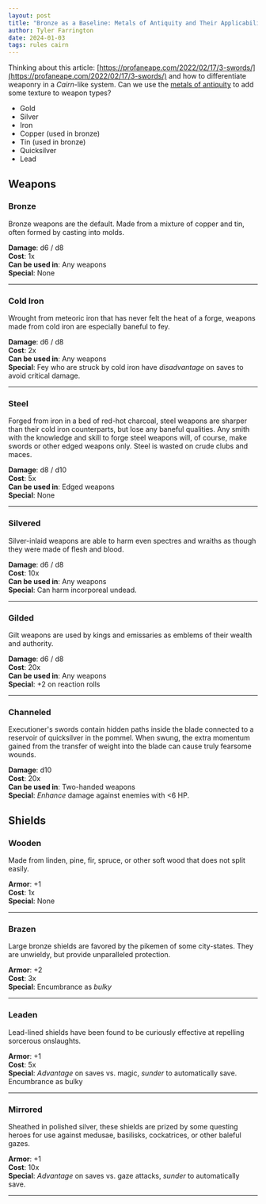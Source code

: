 ```yaml
---
layout: post
title: "Bronze as a Baseline: Metals of Antiquity and Their Applicability to TTRPG Weaponry"
author: Tyler Farrington
date: 2024-01-03
tags: rules cairn
---
```


Thinking about this article: [https://profaneape.com/2022/02/17/3-swords/](https://profaneape.com/2022/02/17/3-swords/) and how to differentiate weaponry in a *Cairn*-like system. Can we use the  [metals of antiquity](https://en.wikipedia.org/wiki/Metals_of_antiquity) to add some texture to weapon types?

- Gold
- Silver
- Iron
- Copper (used in bronze)
- Tin (used in bronze)
- Quicksilver
- Lead

## Weapons

### Bronze

Bronze weapons are the default. Made from a mixture of copper and tin, often formed by casting into molds.

**Damage**: d6 / d8  
**Cost**: 1x  
**Can be used in**: Any weapons  
**Special**: None  

---

### Cold Iron

Wrought from meteoric iron that has never felt the heat of a forge, weapons made from cold iron are especially baneful to fey.

**Damage**: d6 / d8  
**Cost**: 2x  
**Can be used in**: Any weapons  
**Special**: Fey who are struck by cold iron have *disadvantage* on saves to avoid critical damage.

---

### Steel

Forged from iron in a bed of red-hot charcoal, steel weapons are sharper than their cold iron counterparts, but lose any baneful qualities. Any smith with the knowledge and skill to forge steel weapons will, of course, make swords or other edged weapons only. Steel is wasted on crude clubs and maces.

**Damage**: d8 / d10  
**Cost**: 5x  
**Can be used in**: Edged weapons  
**Special**: None  

---

### Silvered

Silver-inlaid weapons are able to harm even spectres and wraiths as though they were made of flesh and blood.

**Damage**: d6 / d8  
**Cost**: 10x  
**Can be used in**: Any weapons  
**Special**: Can harm incorporeal undead.  

---

### Gilded

Gilt weapons are used by kings and emissaries as emblems of their wealth and authority.

**Damage**: d6 / d8  
**Cost**: 20x  
**Can be used in**: Any weapons  
**Special**: +2 on reaction rolls  

---

### Channeled

Executioner's swords contain hidden paths inside the blade connected to a reservoir of quicksilver in the pommel. When swung, the extra momentum gained from the transfer of weight into the blade can cause truly fearsome wounds.

**Damage**: d10  
**Cost**: 20x  
**Can be used in**: Two-handed weapons  
**Special**: *Enhance* damage against enemies with <6 HP.  

## Shields

### Wooden

Made from linden, pine, fir, spruce, or other soft wood that does not split easily.

**Armor**: +1  
**Cost**: 1x  
**Special**: None

---

### Brazen

Large bronze shields are favored by the pikemen of some city-states. They are unwieldy, but provide unparalleled protection.

**Armor**: +2  
**Cost**: 3x  
**Special**: Encumbrance as *bulky*

---

### Leaden

Lead-lined shields have been found to be curiously effective at repelling sorcerous onslaughts.

**Armor**: +1  
**Cost**: 5x  
**Special**: *Advantage* on saves vs. magic, *sunder* to automatically save. Encumbrance as bulky  

---

### Mirrored

Sheathed in polished silver, these shields are prized by some questing heroes for use against medusae, basilisks, cockatrices, or other baleful gazes.

**Armor**: +1  
**Cost**: 10x  
**Special**: *Advantage* on saves vs. gaze attacks, *sunder* to automatically save.

---
